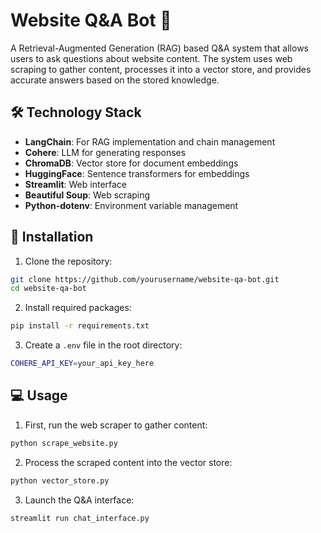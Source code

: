 # Website Q&A Bot 🤖

A Retrieval-Augmented Generation (RAG) based Q&A system that allows users to ask questions about website content. The system uses web scraping to gather content, processes it into a vector store, and provides accurate answers based on the stored knowledge.


## 🛠️ Technology Stack

- **LangChain**: For RAG implementation and chain management
- **Cohere**: LLM for generating responses
- **ChromaDB**: Vector store for document embeddings
- **HuggingFace**: Sentence transformers for embeddings
- **Streamlit**: Web interface
- **Beautiful Soup**: Web scraping
- **Python-dotenv**: Environment variable management

## 🚀 Installation

1. Clone the repository:
```bash
git clone https://github.com/yourusername/website-qa-bot.git
cd website-qa-bot
```

2. Install required packages:
```bash
pip install -r requirements.txt
```

3. Create a `.env` file in the root directory:
```bash
COHERE_API_KEY=your_api_key_here
```

## 💻 Usage

1. First, run the web scraper to gather content:
```bash
python scrape_website.py
```

2. Process the scraped content into the vector store:
```bash
python vector_store.py
```

3. Launch the Q&A interface:
```bash
streamlit run chat_interface.py
```

